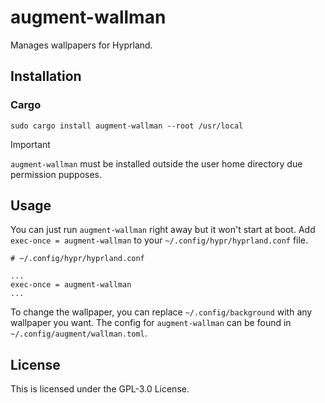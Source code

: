 # augment-wallman

Manages wallpapers for Hyprland.

## Installation

### Cargo

    sudo cargo install augment-wallman --root /usr/local

> [!IMPORTANT]
> `augment-wallman` must be installed outside the user home directory due permission pupposes.

## Usage

You can just run `augment-wallman` right away but it won't start at boot. Add `exec-once = augment-wallman` to your `~/.config/hypr/hyprland.conf` file.

```
# ~/.config/hypr/hyprland.conf

...
exec-once = augment-wallman
...
```

To change the wallpaper, you can replace `~/.config/background` with any wallpaper you want. The config for `augment-wallman` can be found in `~/.config/augment/wallman.toml`.

## License

This is licensed under the GPL-3.0 License.
